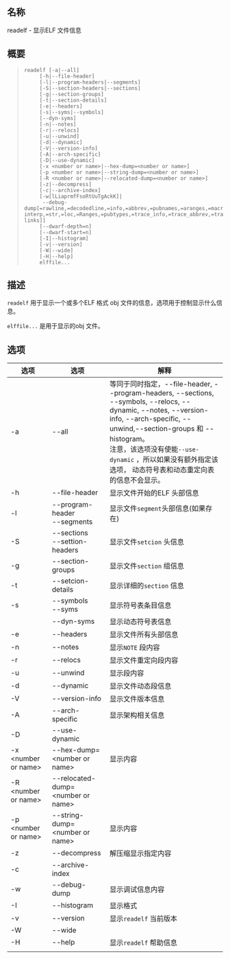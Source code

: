 ## 名称

readelf - 显示ELF 文件信息

## 概要

> ```
> readelf [-a|--all]
>      [-h|--file-header]
>      [-l|--program-headers|--segments]
>      [-S|--section-headers|--sections]
>      [-g|--section-groups]
>      [-t|--section-details]
>      [-e|--headers]
>      [-s|--syms|--symbols]
>      [--dyn-syms]
>      [-n|--notes]
>      [-r|--relocs]
>      [-u|--unwind]
>      [-d|--dynamic]
>      [-V|--version-info]
>      [-A|--arch-specific]
>      [-D|--use-dynamic]
>      [-x <number or name>|--hex-dump=<number or name>]
>      [-p <number or name>|--string-dump=<number or name>]
>      [-R <number or name>|--relocated-dump=<number or name>]
>      [-z|--decompress]
>      [-c|--archive-index]
>      [-w[lLiaprmfFsoRtUuTgAckK]|
>       --debug-dump[=rawline,=decodedline,=info,=abbrev,=pubnames,=aranges,=macro,=frames,=frames-interp,=str,=loc,=Ranges,=pubtypes,=trace_info,=trace_abbrev,=trace_aranges,=gdb_index,=addr,=cu_index,=links,=follow-links]]
>      [--dwarf-depth=n]
>      [--dwarf-start=n]
>      [-I|--histogram]
>      [-v|--version]
>      [-W|--wide]
>      [-H|--help]
>      elffile...
> ```

## 描述

`readelf` 用于显示一个或多个ELF 格式 obj 文件的信息，选项用于控制显示什么信息。

`elffile...`  是用于显示的obj 文件。

## 选项

| 选项                  | 选项                                | 解释                                                         |
| --------------------- | ----------------------------------- | ------------------------------------------------------------ |
| -a                    | --all                               | 等同于同时指定，--file-header, --program-headers, --sections, --symbols, --relocs, --dynamic, --notes, --version-info, --arch-specific, --unwind,--section-groups 和 --histogram。<br />注意，该选项没有使能`--use-dynamic` ，所以如果没有额外指定该选项， 动态符号表和动态重定向表的信息不会显示。 |
| -h                    | --file-header                       | 显示文件开始的ELF 头部信息                                   |
| -l                    | --program-header<br />--segments    | 显示文件`segment`头部信息(如果存在)                          |
| -S                    | --sections<br />--settion-headers   | 显示文件`setcion` 头信息                                     |
| -g                    | --section-groups                    | 显示文件`section` 组信息                                     |
| -t                    | --setcion-details                   | 显示详细的`section` 信息                                     |
| -s                    | --symbols<br />--syms               | 显示符号表条目信息                                           |
|                       | --dyn-syms                          | 显示动态符号表信息                                           |
| -e                    | --headers                           | 显示文件所有头部信息                                         |
| -n                    | --notes                             | 显示`NOTE` 段内容                                            |
| -r                    | --relocs                            | 显示文件重定向段内容                                         |
| -u                    | --unwind                            | 显示段内容                                                   |
| -d                    | --dynamic                           | 显示文件动态段信息                                           |
| -V                    | --version-info                      | 显示文件版本信息                                             |
| -A                    | --arch-specific                     | 显示架构相关信息                                             |
| -D                    | --use-dynamic                       |                                                              |
| -x \<number or name\> | --hex-dump=\<number or name\>       | 显示内容                                                     |
| -R \<number or name\> | --relocated-dump=\<number or name\> |                                                              |
| -p \<number or name\> | --string-dump=\<number or name\>    | 显示内容                                                     |
| -z                    | --decompress                        | 解压缩显示指定内容                                           |
| -c                    | --archive-index                     |                                                              |
| -w                    | --debug-dump                        | 显示调试信息内容                                             |
| -I                    | --histogram                         | 显示格式                                                     |
| -v                    | --version                           | 显示`readelf` 当前版本                                       |
| -W                    | --wide                              |                                                              |
| -H                    | --help                              | 显示`readelf` 帮助信息                                       |
|                       |                                     |                                                              |



